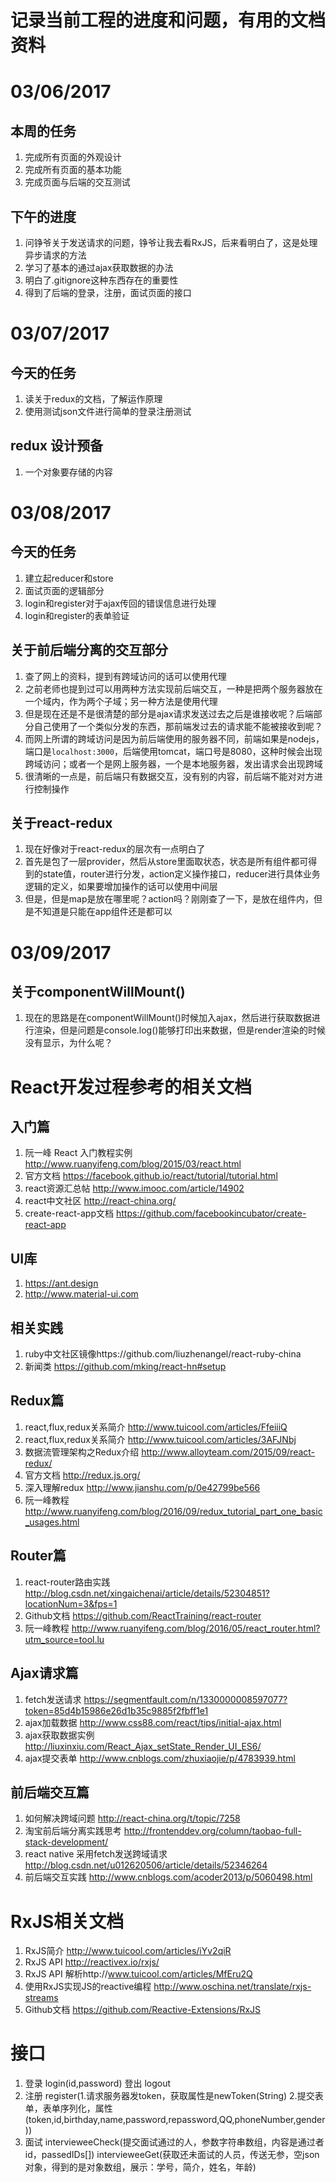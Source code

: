 # 记录当前工程的进度和问题，有用的文档资料

# 03/06/2017
## 本周的任务
1. 完成所有页面的外观设计
2. 完成所有页面的基本功能
3. 完成页面与后端的交互测试

## 下午的进度
1. 问铮爷关于发送请求的问题，铮爷让我去看RxJS，后来看明白了，这是处理异步请求的方法
2. 学习了基本的通过ajax获取数据的办法
3. 明白了.gitignore这种东西存在的重要性
4. 得到了后端的登录，注册，面试页面的接口

# 03/07/2017
## 今天的任务
1. 读关于redux的文档，了解运作原理
2. 使用测试json文件进行简单的登录注册测试

## redux 设计预备
1. 一个对象要存储的内容

# 03/08/2017
## 今天的任务
1. 建立起reducer和store
2. 面试页面的逻辑部分
3. login和register对于ajax传回的错误信息进行处理
4. login和register的表单验证

## 关于前后端分离的交互部分
1. 查了网上的资料，提到有跨域访问的话可以使用代理
2. 之前老师也提到过可以用两种方法实现前后端交互，一种是把两个服务器放在一个域内，作为两个子域；另一种方法是使用代理
3. 但是现在还是不是很清楚的部分是ajax请求发送过去之后是谁接收呢？后端部分自己使用了一个类似分发的东西，那前端发过去的请求能不能被接收到呢？
4. 而网上所谓的跨域访问是因为前后端使用的服务器不同，前端如果是nodejs，端口是`localhost:3000`，后端使用tomcat，端口号是8080，这种时候会出现跨域访问；或者一个是网上服务器，一个是本地服务器，发出请求会出现跨域
5. 很清晰的一点是，前后端只有数据交互，没有别的内容，前后端不能对对方进行控制操作

## 关于react-redux
1. 现在好像对于react-redux的层次有一点明白了
2. 首先是包了一层provider，然后从store里面取状态，状态是所有组件都可得到的state值，router进行分发，action定义操作接口，reducer进行具体业务逻辑的定义，如果要增加操作的话可以使用中间层
3. 但是，但是map是放在哪里呢？action吗？刚刚查了一下，是放在组件内，但是不知道是只能在app组件还是都可以

# 03/09/2017
## 关于componentWillMount()
1. 现在的思路是在componentWillMount()时候加入ajax，然后进行获取数据进行渲染，但是问题是console.log()能够打印出来数据，但是render渲染的时候没有显示，为什么呢？

# React开发过程参考的相关文档

## 入门篇
1. 阮一峰 React 入门教程实例  http://www.ruanyifeng.com/blog/2015/03/react.html
2. 官方文档 https://facebook.github.io/react/tutorial/tutorial.html
3. react资源汇总帖 http://www.imooc.com/article/14902
4. react中文社区 http://react-china.org/
5. create-react-app文档 https://github.com/facebookincubator/create-react-app

## UI库
1. https://ant.design
2. http://www.material-ui.com

## 相关实践
1. ruby中文社区镜像https://github.com/liuzhenangel/react-ruby-china
2. 新闻类 https://github.com/mking/react-hn#setup

## Redux篇
1. react,flux,redux关系简介 http://www.tuicool.com/articles/FfeiiiQ
2. react,flux,redux关系简介 http://www.tuicool.com/articles/3AFJNbj
3. 数据流管理架构之Redux介绍 http://www.alloyteam.com/2015/09/react-redux/
4. 官方文档 http://redux.js.org/
5. 深入理解redux http://www.jianshu.com/p/0e42799be566
6. 阮一峰教程 http://www.ruanyifeng.com/blog/2016/09/redux_tutorial_part_one_basic_usages.html

## Router篇
1. react-router路由实践 http://blog.csdn.net/xingaichenai/article/details/52304851?locationNum=3&fps=1
2. Github文档 https://github.com/ReactTraining/react-router
3. 阮一峰教程 http://www.ruanyifeng.com/blog/2016/05/react_router.html?utm_source=tool.lu

## Ajax请求篇
1. fetch发送请求 https://segmentfault.com/n/1330000008597077?token=85d4b15986e26d1b35c9885f2fbff1e1
2. ajax加载数据 http://www.css88.com/react/tips/initial-ajax.html
3. ajax获取数据实例 http://liuxinxiu.com/React_Ajax_setState_Render_UI_ES6/
4. ajax提交表单 http://www.cnblogs.com/zhuxiaojie/p/4783939.html

## 前后端交互篇
1. 如何解决跨域问题 http://react-china.org/t/topic/7258
2. 淘宝前后端分离实践思考 http://frontenddev.org/column/taobao-full-stack-development/
3. react native 采用fetch发送跨域请求 http://blog.csdn.net/u012620506/article/details/52346264
4. 前后端交互实践 http://www.cnblogs.com/acoder2013/p/5060498.html

# RxJS相关文档
1. RxJS简介 http://www.tuicool.com/articles/iYv2qiR
2. RxJS API http://reactivex.io/rxjs/
3. RxJS API 解析http://www.tuicool.com/articles/MfEru2Q
4. 使用RxJS实现JS的reactive编程 http://www.oschina.net/translate/rxjs-streams
5. Github文档 https://github.com/Reactive-Extensions/RxJS

# 接口
1. 登录 login(id,password) 登出 logout
2. 注册 register(1.请求服务器发token，获取属性是newToken(String) 2.提交表单，表单序列化，属性(token,id,birthday,name,password,repassword,QQ,phoneNumber,gender))
3. 面试 intervieweeCheck(提交面试通过的人，参数字符串数组，内容是通过者id，passedIDs[]) intervieweeGet(获取还未面试的人员，传送无参，空json对象，得到的是对象数组，展示：学号，简介，姓名，年龄)
